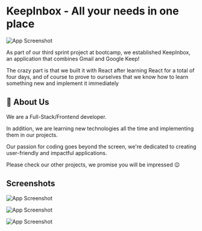 
# KeepInbox - All your needs in one place
![App Screenshot](https://res.cloudinary.com/de2rdmsca/image/upload/v1703930568/1695031036424_h4qfkp.gif)

As part of our third sprint project at bootcamp, we established KeepInbox, an application that combines Gmail and Google Keep! 

The crazy part is that we built it with React after learning React for a total of four days, and of course to prove to ourselves that we know how to learn something new and implement it immediately




## 🚀 About Us
We are a Full-Stack/Frontend developer.

In addition, we are learning new technologies all the time and implementing them in our projects.

Our passion for coding goes beyond the screen, we're dedicated to creating user-friendly and impactful applications.

Please check our other projects, we promise you will be impressed 😉


## Screenshots

![App Screenshot](https://res.cloudinary.com/de2rdmsca/image/upload/v1703931466/KeepInboxx-gif_-_Made_with_Clipchamp_ydvbrl.gif)

![App Screenshot](https://res.cloudinary.com/de2rdmsca/image/upload/v1703931509/Screenshot_2023-12-30_120603_nk1ccp.png)

![App Screenshot](https://res.cloudinary.com/de2rdmsca/image/upload/v1703931510/Screenshot_2023-12-30_120642_lttlgi.png)

